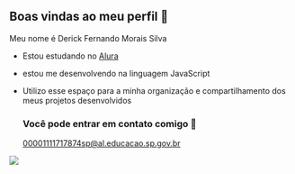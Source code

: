 ## Boas vindas ao meu perfil 🎱

Meu nome é Derick Fernando Morais Silva

- Estou estudando no [Alura](https://www.alura.com.br)
- estou me desenvolvendo na linguagem JavaScript
- Utilizo esse espaço para a minha organização e compartilhamento dos meus projetos desenvolvidos

  ### Você pode entrar em contato comigo 📧

  00001111717874sp@al.educacao.sp.gov.br

![]( https://media1.tenor.com/m/LC98bCpvA4IAAAAC/marvel-superhero.gif)
